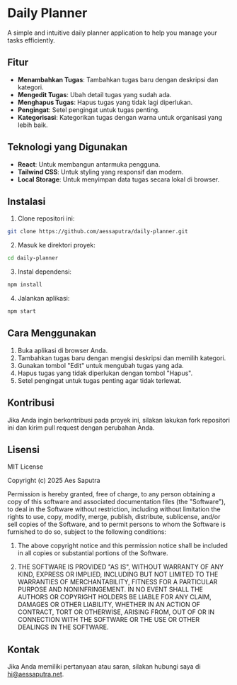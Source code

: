 # Daily Planner

A simple and intuitive daily planner application to help you manage your tasks efficiently.

## Fitur

- **Menambahkan Tugas**: Tambahkan tugas baru dengan deskripsi dan kategori.
- **Mengedit Tugas**: Ubah detail tugas yang sudah ada.
- **Menghapus Tugas**: Hapus tugas yang tidak lagi diperlukan.
- **Pengingat**: Setel pengingat untuk tugas penting.
- **Kategorisasi**: Kategorikan tugas dengan warna untuk organisasi yang lebih baik.

## Teknologi yang Digunakan

- **React**: Untuk membangun antarmuka pengguna.
- **Tailwind CSS**: Untuk styling yang responsif dan modern.
- **Local Storage**: Untuk menyimpan data tugas secara lokal di browser.

## Instalasi

1. Clone repositori ini:

```bash
git clone https://github.com/aessaputra/daily-planner.git
```

2. Masuk ke direktori proyek:

```bash
cd daily-planner
```

3. Instal dependensi:

```bash
npm install
```

4. Jalankan aplikasi:

```bash
npm start
```

## Cara Menggunakan

1. Buka aplikasi di browser Anda.
2. Tambahkan tugas baru dengan mengisi deskripsi dan memilih kategori.
3. Gunakan tombol "Edit" untuk mengubah tugas yang ada.
4. Hapus tugas yang tidak diperlukan dengan tombol "Hapus".
5. Setel pengingat untuk tugas penting agar tidak terlewat.

## Kontribusi

Jika Anda ingin berkontribusi pada proyek ini, silakan lakukan fork repositori ini dan kirim pull request dengan perubahan Anda.

## Lisensi

MIT License

Copyright (c) 2025 Aes Saputra

Permission is hereby granted, free of charge, to any person obtaining a copy of this software and associated documentation files (the "Software"), to deal in the Software without restriction, including without limitation the rights to use, copy, modify, merge, publish, distribute, sublicense, and/or sell copies of the Software, and to permit persons to whom the Software is furnished to do so, subject to the following conditions:

1. The above copyright notice and this permission notice shall be included in all copies or substantial portions of the Software.

2. THE SOFTWARE IS PROVIDED "AS IS", WITHOUT WARRANTY OF ANY KIND, EXPRESS OR IMPLIED, INCLUDING BUT NOT LIMITED TO THE WARRANTIES OF MERCHANTABILITY, FITNESS FOR A PARTICULAR PURPOSE AND NONINFRINGEMENT. IN NO EVENT SHALL THE AUTHORS OR COPYRIGHT HOLDERS BE LIABLE FOR ANY CLAIM, DAMAGES OR OTHER LIABILITY, WHETHER IN AN ACTION OF CONTRACT, TORT OR OTHERWISE, ARISING FROM, OUT OF OR IN CONNECTION WITH THE SOFTWARE OR THE USE OR OTHER DEALINGS IN THE SOFTWARE.

## Kontak

Jika Anda memiliki pertanyaan atau saran, silakan hubungi saya di [hi@aessaputra.net](mailto:hi@aessaputra.net).
